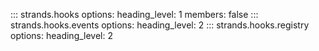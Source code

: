 ::: strands.hooks
    options:
      heading_level: 1
      members: false
::: strands.hooks.events
    options:
      heading_level: 2
::: strands.hooks.registry
    options:
      heading_level: 2
